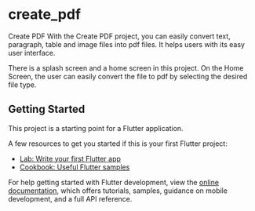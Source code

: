 # create_pdf

Create PDF
With the Create PDF project, you can easily convert text, paragraph, table and image files into pdf files.
It helps users with its easy user interface.

There is a splash screen and a home screen in this project. On the Home Screen, the user can easily convert the file to pdf by selecting the desired file type.

## Getting Started

This project is a starting point for a Flutter application.

A few resources to get you started if this is your first Flutter project:

- [Lab: Write your first Flutter app](https://docs.flutter.dev/get-started/codelab)
- [Cookbook: Useful Flutter samples](https://docs.flutter.dev/cookbook)

For help getting started with Flutter development, view the
[online documentation](https://docs.flutter.dev/), which offers tutorials,
samples, guidance on mobile development, and a full API reference.
